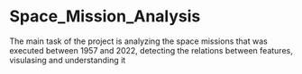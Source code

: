 # Space_Mission_Analysis
The main task of the project is analyzing the space missions that was executed between 1957 and 2022, detecting the relations between features, visulasing and understanding it 
